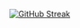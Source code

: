 [![GitHub Streak](https://github-readme-streak-stats.herokuapp.com/?user=ariannalillie?theme=gotham)](https://git.io/streak-stats)
